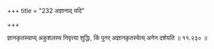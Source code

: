 +++
title = "232 अज्ञानाद् यदि"

+++

ज्ञानकृतस्याप्य् अकुशलस्य निवृत्त्या शुद्धिः, किं पुनर् अज्ञानकृतस्येत्य् अनेन दर्शयति ॥ ११.२३० ॥